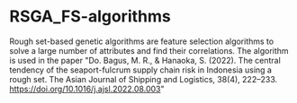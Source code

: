 # RSGA_FS-algorithms
Rough set-based genetic algorithms are feature selection algorithms to solve a large number of attributes and find their correlations. The algorithm is used in the paper "Do. Bagus, M. R., & Hanaoka, S. (2022). The central tendency of the seaport-fulcrum supply chain risk in Indonesia using a rough set. The Asian Journal of Shipping and Logistics, 38(4), 222–233. https://doi.org/10.1016/j.ajsl.2022.08.003"


